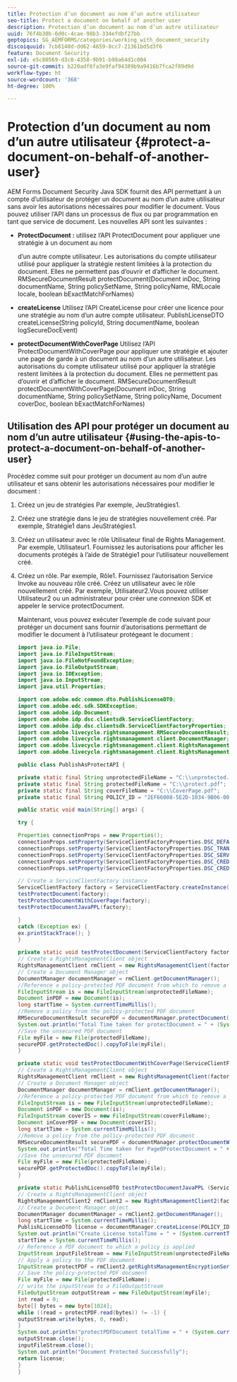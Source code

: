 ```yaml
---
title: Protection d’un document au nom d’un autre utilisateur
seo-title: Protect a document on behalf of another user
description: Protection d’un document au nom d’un autre utilisateur
uuid: 76f4b30b-6d0c-4cae-98b3-334efdbf27bb
geptopics: SG_AEMFORMS/categories/working_with_document_security
discoiquuid: 7cb8140d-dd62-4659-8cc7-21361bd5d3f6
feature: Document Security
exl-id: e5c80569-d3c0-4358-9b91-b98a64d1c004
source-git-commit: b220adf6fa3e9faf94389b9a9416b7fca2f89d9d
workflow-type: ht
source-wordcount: '368'
ht-degree: 100%

---
```


# Protection d’un document au nom d’un autre utilisateur {#protect-a-document-on-behalf-of-another-user}

AEM Forms Document Security Java SDK fournit des API permettant à un compte d’utilisateur de protéger un document au nom d’un autre utilisateur sans avoir les autorisations nécessaires pour modifier le document. Vous pouvez utiliser l’API dans un processus de flux ou par programmation en tant que service de document. Les nouvelles API sont les suivantes :

* **ProtectDocument :** utilisez l’API ProtectDocument pour appliquer une stratégie à un document au nom

   d’un autre compte utilisateur. Les autorisations du compte utilisateur utilisé pour appliquer la stratégie restent limitées à la protection du document. Elles ne permettent pas d’ouvrir et d’afficher le document. RMSecureDocumentResult protectDocument(Document inDoc, String documentName, String policySetName, String policyName, RMLocale locale, boolean bExactMatchForNames)

* **createLicense** Utilisez l’API CreateLicense pour créer une licence pour une stratégie au nom d’un autre compte utilisateur. PublishLicenseDTO createLicense(String policyId, String documentName, boolean logSecureDocEvent)
* **protectDocumentWithCoverPage** Utilisez l’API ProtectDocumentWithCoverPage pour appliquer une stratégie et ajouter une page de garde à un document au nom d’un autre utilisateur. Les autorisations du compte utilisateur utilisé pour appliquer la stratégie restent limitées à la protection du document. Elles ne permettent pas d’ouvrir et d’afficher le document. RMSecureDocumentResult protectDocumentWithCoverPage(Document inDoc, String documentName, String policySetName, String policyName, Document coverDoc, boolean bExactMatchForNames)

## Utilisation des API pour protéger un document au nom d’un autre utilisateur {#using-the-apis-to-protect-a-document-on-behalf-of-another-user}

Procédez comme suit pour protéger un document au nom d’un autre utilisateur et sans obtenir les autorisations nécessaires pour modifier le document :

1. Créez un jeu de stratégies Par exemple, JeuStratégies1.
1. Créez une stratégie dans le jeu de stratégies nouvellement créé. Par exemple, Stratégie1 dans JeuStratégies1.
1. Créez un utilisateur avec le rôle Utilisateur final de Rights Management. Par exemple, Utilisateur1. Fournissez les autorisations pour afficher les documents protégés à l’aide de Stratégie1 pour l’utilisateur nouvellement créé.
1. Créez un rôle. Par exemple, Rôle1. Fournissez l’autorisation Service Invoke au nouveau rôle créé. Créez un utilisateur avec le rôle nouvellement créé. Par exemple, Utilisateur2.Vous pouvez utiliser Utilisateur2 ou un administrateur pour créer une connexion SDK et appeler le service protectDocument.

   Maintenant, vous pouvez exécuter l’exemple de code suivant pour protéger un document sans fournir d’autorisations permettant de modifier le document à l’utilisateur protégeant le document :

   ```java
   import java.io.File;
   import java.io.FileInputStream;
   import java.io.FileNotFoundException;
   import java.io.FileOutputStream;
   import java.io.IOException;
   import java.io.InputStream;
   import java.util.Properties;
   
   import com.adobe.edc.common.dto.PublishLicenseDTO;
   import com.adobe.edc.sdk.SDKException;
   import com.adobe.idp.Document;
   import com.adobe.idp.dsc.clientsdk.ServiceClientFactory;
   import com.adobe.idp.dsc.clientsdk.ServiceClientFactoryProperties;
   import com.adobe.livecycle.rightsmanagement.RMSecureDocumentResult;
   import com.adobe.livecycle.rightsmanagement.client.DocumentManager;
   import com.adobe.livecycle.rightsmanagement.client.RightsManagementClient;
   import com.adobe.livecycle.rightsmanagement.client.RightsManagementClient2;
   
   public class PublishAsProtectAPI {
   
   private static final String unprotectedFileName = "C:\\unprotected.pdf";
   private static final String protectedFileName = "C:\\protect.pdf";
   private static final String coverFileName = "C:\\CoverPage.pdf";
   private static final String POLICY_ID = "2EF66008-5E2D-1034-9B06-00000A292C18"; 
   
   public static void main(String[] args) {
   
   try {
   
   Properties connectionProps = new Properties();
   connectionProps.setProperty(ServiceClientFactoryProperties.DSC_DEFAULT_SOAP_ENDPOINT,"http://localhost:8080");
   connectionProps.setProperty(ServiceClientFactoryProperties.DSC_TRANSPORT_PROTOCOL,ServiceClientFactoryProperties.DSC_SOAP_PROTOCOL);
   connectionProps.setProperty(ServiceClientFactoryProperties.DSC_SERVER_TYPE, "JBoss");
   connectionProps.setProperty(ServiceClientFactoryProperties.DSC_CREDENTIAL_USERNAME,"administrator");
   connectionProps.setProperty(ServiceClientFactoryProperties.DSC_CREDENTIAL_PASSWORD,"password");
   
   // Create a ServiceClientFactory instance
   ServiceClientFactory factory = ServiceClientFactory.createInstance(connectionProps);
   testProtectDocument(factory);
   testProtectDocumentWithCoverPage(factory);
   testProtectDocumentJavaPPL(factory);
   
   } 
   catch (Exception ex) {
   ex.printStackTrace(); }
   }
   
   private static void testProtectDocument(ServiceClientFactory factory) throws FileNotFoundException, SDKException {
   // Create a RightsManagementClient object
   RightsManagementClient rmClient = new RightsManagementClient(factory);
   // Create a Document Manager object
   DocumentManager documentManager = rmClient.getDocumentManager();
   //Reference a policy-protected PDF document from which to remove a policy
   FileInputStream is = new FileInputStream(unprotectedFileName);
   Document inPDF = new Document(is);
   long startTime = System.currentTimeMillis();
   //Remove a policy from the policy-protected PDF document
   RMSecureDocumentResult securePDF = documentManager.protectDocument(inPDF, "test", "newPolicySet", "latest", "DefaultDom", "administrator", null, true);
   System.out.println("Total Time taken for protectDocument = " + (System.currentTimeMillis() - startTime));
   //Save the unsecured PDF document
   File myFile = new File(protectedFileName);
   securePDF.getProtectedDoc().copyToFile(myFile);
   }
   
   private static void testProtectDocumentWithCoverPage(ServiceClientFactory factory) throws FileNotFoundException, SDKException {
   // Create a RightsManagementClient object
   RightsManagementClient rmClient = new RightsManagementClient(factory);
   // Create a Document Manager object
   DocumentManager documentManager = rmClient.getDocumentManager();
   //Reference a policy-protected PDF document from which to remove a policy
   FileInputStream is = new FileInputStream(unprotectedFileName);
   Document inPDF = new Document(is);
   FileInputStream coverIS = new FileInputStream(coverFileName);
   Document inCoverPDF = new Document(coverIS);
   long startTime = System.currentTimeMillis();
   //Remove a policy from the policy-protected PDF document
   RMSecureDocumentResult securePDF = documentManager.protectDocumentWithCoverPage(inPDF, "test", "newPolicySet", "latestPolicy", inCoverPDF, true);
   System.out.println("Total Time taken for Page0ProtectDocument = " + (System.currentTimeMillis() - startTime));
   //Save the unsecured PDF document
   File myFile = new File(protectedFileName);
   securePDF.getProtectedDoc().copyToFile(myFile);
   }
   
   private static PublishLicenseDTO testProtectDocumentJavaPPL (ServiceClientFactory factory) throws SDKException, FileNotFoundException, IOException {
   // Create a RightsManagementClient object
   RightsManagementClient2 rmClient2 = new RightsManagementClient2(factory);
   // Create a Document Manager object
   DocumentManager documentManager = rmClient2.getDocumentManager();
   long startTime = System.currentTimeMillis();
   PublishLicenseDTO license = documentManager.createLicense(POLICY_ID, "Out.pdf", true);
   System.out.println("Create License totalTime = " + (System.currentTimeMillis() - startTime));
   startTime = System.currentTimeMillis();
   // Reference a PDF document to which a policy is applied
   InputStream inputFileStream = new FileInputStream(unprotectedFileName);
   // Apply a policy to the PDF document
   InputStream protectPDF = rmClient2.getRightsManagementEncryptionService().protectDocument(inputFileStream, license);
   // Save the policy-protected PDF document
   File myFile = new File(protectedFileName);
   // write the inputStream to a FileOutputStream
   FileOutputStream outputStream = new FileOutputStream(myFile);
   int read = 0;
   byte[] bytes = new byte[1024];
   while ((read = protectPDF.read(bytes)) != -1) {
   outputStream.write(bytes, 0, read);
   }
   System.out.println("protectPDFDocument totalTime = " + (System.currentTimeMillis() - startTime));
   outputStream.close();
   inputFileStream.close();
   System.out.println("Document Protected Successfully");
   return license;
   }
   }
   ```
